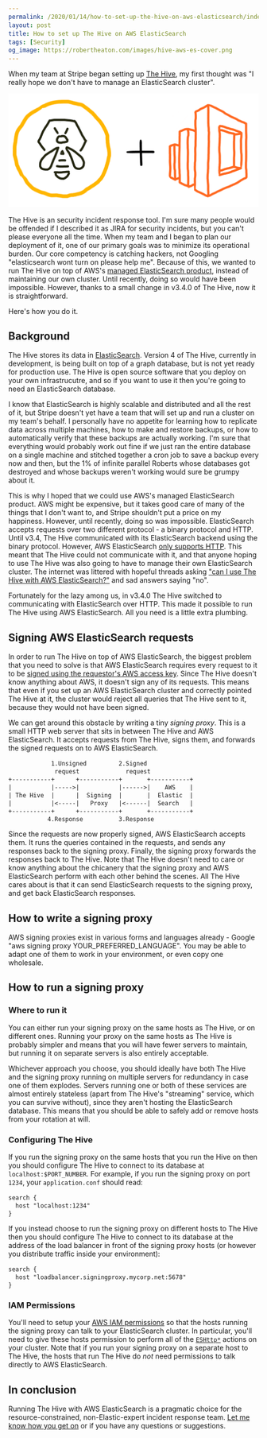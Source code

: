 ```yaml
---
permalink: /2020/01/14/how-to-set-up-the-hive-on-aws-elasticsearch/index.html
layout: post
title: How to set up The Hive on AWS ElasticSearch
tags: [Security]
og_image: https://robertheaton.com/images/hive-aws-es-cover.png
---
```

When my team at Stripe began setting up [The Hive][thehive], my first thought was "I really hope we don't have to manage an ElasticSearch cluster".

<img src="/images/hive-aws-es-cover.png" />

The Hive is an security incident response tool. I'm sure many people would be offended if I described it as JIRA for security incidents, but you can't please everyone all the time. When my team and I began to plan our deployment of it, one of our primary goals was to minimize its operational burden. Our core competency is catching hackers, not Googling "elasticsearch wont turn on please help me". Because of this, we wanted to run The Hive on top of AWS's [managed ElasticSearch product][awses], instead of maintaining our own cluster. Until recently, doing so would have been impossible. However, thanks to a small change in v3.4.0 of The Hive, now it is straightforward.

Here's how you do it.

## Background

The Hive stores its data in [ElasticSearch][es]. Version 4 of The Hive, currently in development, is being built on top of a graph database, but is not yet ready for production use. The Hive is open source software that you deploy on your own infrastrucutre, and so if you want to use it then you're going to need an ElasticSearch database.

I know that ElasticSearch is highly scalable and distributed and all the rest of it, but Stripe doesn't yet have a team that will set up and run a cluster on my team's behalf. I personally have no appetite for learning how to replicate data across multiple machines, how to make and restore backups, or how to automatically verify that these backups are actually working. I'm sure that everything would probably work out fine if we just ran the entire database on a single machine and stitched together a cron job to save a backup every now and then, but the 1% of infinite parallel Roberts whose databases got destroyed and whose backups weren't working would sure be grumpy about it.

This is why I hoped that we could use AWS's managed ElasticSearch product. AWS might be expensive, but it takes good care of many of the things that I don't want to, and Stripe shouldn't put a price on my happiness. However, until recently, doing so was impossible. ElasticSearch accepts requests over two different protocol - a binary protocol and HTTP. Until v3.4, The Hive communicated with its ElasticSearch backend using the binary protocol. However, AWS ElasticSearch [only supports HTTP][awshttp]. This meant that The Hive could not communicate with it, and that anyone hoping to use The Hive was also going to have to manage their own ElasticSearch cluster. The internet was littered with hopeful threads asking ["can I use The Hive with AWS ElasticSearch?"][caniuse] and sad answers saying "no".

Fortunately for the lazy among us, in v3.4.0 The Hive switched to communicating with ElasticSearch over HTTP. This made it possible to run The Hive using AWS ElasticSearch. All you need is a little extra plumbing.

## Signing AWS ElasticSearch requests

In order to run The Hive on top of AWS ElasticSearch, the biggest problem that you need to solve is that AWS ElasticSearch requires every request to it to be [signed using the requestor's AWS access key][sign]. Since The Hive doesn't know anything about AWS, it doesn't sign any of its requests. This means that even if you set up an AWS ElasticSearch cluster and correctly pointed The Hive at it, the cluster would reject all queries that The Hive sent to it, because they would not have been signed.

We can get around this obstacle by writing a tiny *signing proxy*. This is a small HTTP web server that sits in between The Hive and AWS ElasticSearch. It accepts requests from The Hive, signs them, and forwards the signed requests on to AWS ElasticSearch.

```
            1.Unsigned         2.Signed
             request             request
+-----------+      +-----------+       +-----------+
|           |----->|           |------>|    AWS    |
| The Hive  |      |  Signing  |       |  Elastic  |
|           |<-----|   Proxy   |<------|  Search   |
+-----------+      +-----------+       +-----------+
           4.Response          3.Response
```

Since the requests are now properly signed, AWS ElasticSearch accepts them. It runs the queries contained in the requests, and sends any responses back to the signing proxy. Finally, the signing proxy forwards the responses back to The Hive. Note that The Hive doesn't need to care or know anything about the chicanery that the signing proxy and AWS ElasticSearch perform with each other behind the scenes. All The Hive cares about is that it can send ElasticSearch requests to the signing proxy, and get back ElasticSearch responses.

## How to write a signing proxy

AWS signing proxies exist in various forms and languages already - Google "aws signing proxy YOUR_PREFERRED_LANGUAGE". You may be able to adapt one of them to work in your environment, or even copy one wholesale.

## How to run a signing proxy

### Where to run it

You can either run your signing proxy on the same hosts as The Hive, or on different ones. Running your proxy on the same hosts as The Hive is probably simpler and means that you will have fewer servers to maintain, but running it on separate servers is also entirely acceptable.

Whichever approach you choose, you should ideally have both The Hive and the signing proxy running on multiple servers for redundancy in case one of them explodes. Servers running one or both of these services are almost entirely stateless (apart from The Hive's "streaming" service, which you can survive without), since they aren't hosting the ElasticSearch database. This means that you should be able to safely add or remove hosts from your rotation at will.

### Configuring The Hive

If you run the signing proxy on the same hosts that you run the Hive on then you should configure The Hive to connect to its database at `localhost:$PORT_NUMBER`. For example, if you run the signing proxy on port `1234`, your `application.conf` should read:

```
search {
  host "localhost:1234"
}
```

If you instead choose to run the signing proxy on different hosts to The Hive then you should configure The Hive to connect to its database at the address of the load balancer in front of the signing proxy hosts (or however you distribute traffic inside your environment):

```
search {
  host "loadbalancer.signingproxy.mycorp.net:5678"
}
```

### IAM Permissions

You'll need to setup your [AWS IAM permissions][iam] so that the hosts running the signing proxy can talk to your ElasticSearch cluster. In particular, you'll need to give these hosts permission to perform all of the [`ESHttp*`][es-actions] actions on your cluster. Note that if you run your signing proxy on a separate host to The Hive, the hosts that run The Hive do *not* need permissions to talk directly to AWS ElasticSearch.

## In conclusion

Running The Hive with AWS ElasticSearch is a pragmatic choice for the resource-constrained, non-Elastic-expert incident response team. [Let me know how you get on][twitter] or if you have any questions or suggestions.

[es-actions]: https://docs.aws.amazon.com/elasticsearch-service/latest/developerguide/es-ac.html
[twitter]: https://twitter.com/robjheaton
[iam]: https://docs.aws.amazon.com/elasticsearch-service/latest/developerguide/es-ac.html
[thehive]: https://thehive-project.org/
[sign]: https://docs.aws.amazon.com/general/latest/gr/signing_aws_api_requests.html
[awses]: https://aws.amazon.com/elasticsearch-service/
[es]: https://www.elastic.co/
[awshttp]: https://stackoverflow.com/a/33425725
[caniuse]: https://github.com/TheHive-Project/TheHive/issues/1145

